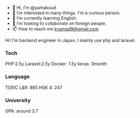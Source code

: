 - 👋 Hi, I’m @yamakoud
- 👀 I’m interested in many things. I'm a curious person.
- 🌱 I’m currently learning English.
- 💞️ I’m looking to collaborate on foreign people.
- 📫 How to reach me kyamad9@gmail.com

Hi!
I'm backend engineer in Japan.
I mainly use php and laravel.



### Tech
PHP:2.5y
Laravel:2.5y
Docker: 1.5y
keras: 3month

### Language
TOEIC L&R: 865
HSK 4: 247

### University
GPA: around 3.7

<!---
yamakoud/yamakoud is a ✨ special ✨ repository because its `README.md` (this file) appears on your GitHub profile.
You can click the Preview link to take a look at your changes.
--->
